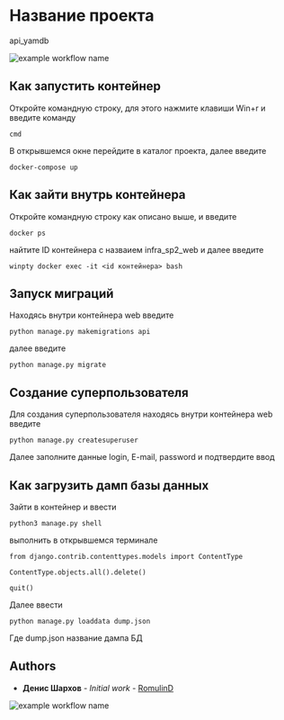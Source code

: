 # Название проекта

api_yamdb

![example workflow name](https://github.com/Denisscore/yamdb_final/workflows/yamdb_workflow/badge.svg)

## Как запустить контейнер

Откройте командную строку, для этого нажмите клавиши Win+r и введите команду

```
cmd
```
В открывшемся окне перейдите в каталог проекта, далее введите

```
docker-compose up
```

## Как зайти внутрь контейнера

Откройте командную строку как описано выше, и введите 

```
docker ps
```
найтите ID контейнера с назваием infra_sp2_web и далее введите

```
winpty docker exec -it <id контейнера> bash
```
## Запуск миграций

Находясь внутри контейнера web введите
```
python manage.py makemigrations api
```
далее введите
```
python manage.py migrate
```

## Создание суперпользователя

Для создания суперпользователя находясь внутри контейнера web введите
```
python manage.py createsuperuser
``` 
Далее заполните данные login, E-mail, password и подтвердите ввод

## Как загрузить дамп базы данных

Зайти в контейнер и ввести

```
python3 manage.py shell
```
выполнить в открывшемся терминале
```
from django.contrib.contenttypes.models import ContentType
```
```
ContentType.objects.all().delete()
```
```
quit()
```
Далее ввести 
```
python manage.py loaddata dump.json
```
Где dump.json название дампа БД


## Authors

* **Денис Шархов** - *Initial work* - [RomulinD](https://github.com/RomulinD)

![example workflow name](https://github.com/RomulinD/yamdb_final/workflows/yamdb_workflow/badge.svg)



